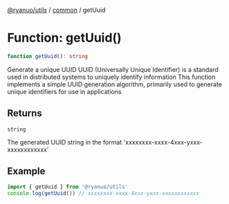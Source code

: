[@ryanuo/utils](../../index.md) / [common](../index.md) / getUuid

# Function: getUuid()

```ts
function getUuid(): string
```

Generate a unique UUID
UUID (Universally Unique Identifier) is a standard used in distributed systems to uniquely identify information
This function implements a simple UUID generation algorithm, primarily used to generate unique identifiers for use in applications

## Returns

`string`

The generated UUID string in the format 'xxxxxxxx-xxxx-4xxx-yxxx-xxxxxxxxxxxx'

## Example

```ts
import { getUuid } from '@ryanuo/utils'
console.log(getUuid()) // xxxxxxxx-xxxx-4xxx-yxxx-xxxxxxxxxxxx
```
